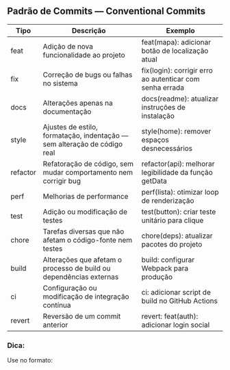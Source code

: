 ## Padrão de Commits — Conventional Commits

| Tipo        | Descrição                                                                 | Exemplo                                                   |
|-------------|---------------------------------------------------------------------------|-----------------------------------------------------------|
| feat      | Adição de nova funcionalidade ao projeto                                  | feat(mapa): adicionar botão de localização atual        |
| fix       | Correção de bugs ou falhas no sistema                                     | fix(login): corrigir erro ao autenticar com senha errada|
| docs      | Alterações apenas na documentação                                          | docs(readme): atualizar instruções de instalação        |
| style     | Ajustes de estilo, formatação, indentação — sem alteração de código real  | style(home): remover espaços desnecessários             |
| refactor  | Refatoração de código, sem mudar comportamento nem corrigir bug           | refactor(api): melhorar legibilidade da função getData  |
| perf      | Melhorias de performance                                                  | perf(lista): otimizar loop de renderização              |
| test      | Adição ou modificação de testes                                           | test(button): criar teste unitário para clique          |
| chore     | Tarefas diversas que não afetam o código-fonte nem testes                 | chore(deps): atualizar pacotes do projeto               |
| build     | Alterações que afetam o processo de build ou dependências externas        | build: configurar Webpack para produção                 |
| ci        | Configuração ou modificação de integração contínua                        | ci: adicionar script de build no GitHub Actions         |
| revert    | Reversão de um commit anterior                                            | revert: feat(auth): adicionar login social              |

### Dica:
Use no formato:
